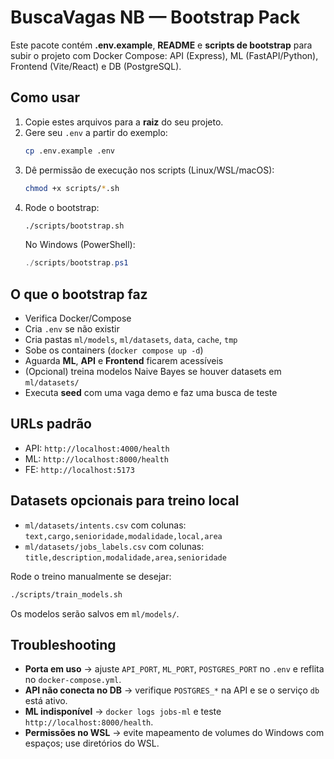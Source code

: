 # BuscaVagas NB — Bootstrap Pack

Este pacote contém **.env.example**, **README** e **scripts de bootstrap** para subir o projeto com Docker Compose:
API (Express), ML (FastAPI/Python), Frontend (Vite/React) e DB (PostgreSQL).

## Como usar

1. Copie estes arquivos para a **raiz** do seu projeto.
2. Gere seu `.env` a partir do exemplo:
   ```bash
   cp .env.example .env
   ```
3. Dê permissão de execução nos scripts (Linux/WSL/macOS):
   ```bash
   chmod +x scripts/*.sh
   ```
4. Rode o bootstrap:
   ```bash
   ./scripts/bootstrap.sh
   ```
   No Windows (PowerShell):
   ```powershell
   ./scripts/bootstrap.ps1
   ```

## O que o bootstrap faz

- Verifica Docker/Compose
- Cria `.env` se não existir
- Cria pastas `ml/models`, `ml/datasets`, `data`, `cache`, `tmp`
- Sobe os containers (`docker compose up -d`)
- Aguarda **ML**, **API** e **Frontend** ficarem acessíveis
- (Opcional) treina modelos Naive Bayes se houver datasets em `ml/datasets/`
- Executa **seed** com uma vaga demo e faz uma busca de teste

## URLs padrão

- API: `http://localhost:4000/health`
- ML:  `http://localhost:8000/health`
- FE:  `http://localhost:5173`

## Datasets opcionais para treino local

- `ml/datasets/intents.csv` com colunas: `text,cargo,senioridade,modalidade,local,area`
- `ml/datasets/jobs_labels.csv` com colunas: `title,description,modalidade,area,senioridade`

Rode o treino manualmente se desejar:
```bash
./scripts/train_models.sh
```

Os modelos serão salvos em `ml/models/`.

## Troubleshooting

- **Porta em uso** → ajuste `API_PORT`, `ML_PORT`, `POSTGRES_PORT` no `.env` e reflita no `docker-compose.yml`.
- **API não conecta no DB** → verifique `POSTGRES_*` na API e se o serviço `db` está ativo.
- **ML indisponível** → `docker logs jobs-ml` e teste `http://localhost:8000/health`.
- **Permissões no WSL** → evite mapeamento de volumes do Windows com espaços; use diretórios do WSL.

